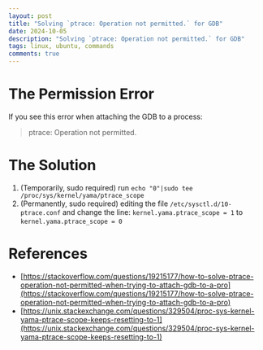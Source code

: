 ```yaml
---
layout: post
title: "Solving `ptrace: Operation not permitted.` for GDB"
date: 2024-10-05
description: "Solving `ptrace: Operation not permitted.` for GDB"
tags: linux, ubuntu, commands
comments: true
---
```


# The Permission Error

If  you see this error when attaching the GDB to a process:
> ptrace: Operation not permitted.

# The Solution

1. (Temporarily, sudo required) run `echo "0"|sudo tee /proc/sys/kernel/yama/ptrace_scope`
2. (Permanently, sudo required) editing the file `/etc/sysctl.d/10-ptrace.conf` and change the line: `kernel.yama.ptrace_scope = 1` to `kernel.yama.ptrace_scope = 0`

# References
- [https://stackoverflow.com/questions/19215177/how-to-solve-ptrace-operation-not-permitted-when-trying-to-attach-gdb-to-a-pro](https://stackoverflow.com/questions/19215177/how-to-solve-ptrace-operation-not-permitted-when-trying-to-attach-gdb-to-a-pro)
- [https://unix.stackexchange.com/questions/329504/proc-sys-kernel-yama-ptrace-scope-keeps-resetting-to-1](https://unix.stackexchange.com/questions/329504/proc-sys-kernel-yama-ptrace-scope-keeps-resetting-to-1)

